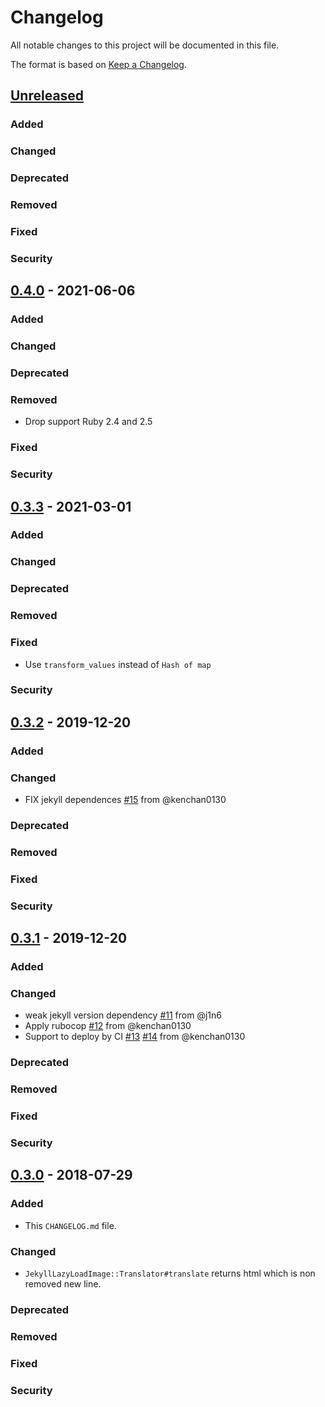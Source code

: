 # Changelog

All notable changes to this project will be documented in this file.

The format is based on [Keep a Changelog](http://keepachangelog.com/).

## [Unreleased]
### Added

### Changed

### Deprecated

### Removed

### Fixed

### Security

## [0.4.0] - 2021-06-06
### Added

### Changed

### Deprecated

### Removed

* Drop support Ruby 2.4 and 2.5

### Fixed

### Security

## [0.3.3] - 2021-03-01
### Added

### Changed

### Deprecated

### Removed

### Fixed

* Use `transform_values` instead of `Hash of map`

### Security

## [0.3.2] - 2019-12-20
### Added

### Changed

- FIX jekyll dependences [#15](https://github.com/kenchan0130/jekyll-lazy-load-image/pull/15) from @kenchan0130

### Deprecated

### Removed

### Fixed

### Security

## [0.3.1] - 2019-12-20
### Added

### Changed

- weak jekyll version dependency [#11](https://github.com/kenchan0130/jekyll-lazy-load-image/pull/11) from @j1n6
- Apply rubocop [#12](https://github.com/kenchan0130/jekyll-lazy-load-image/pull/12) from @kenchan0130
- Support to deploy by CI [#13](https://github.com/kenchan0130/jekyll-lazy-load-image/pull/13) [#14](https://github.com/kenchan0130/jekyll-lazy-load-image/pull/14) from @kenchan0130

### Deprecated

### Removed

### Fixed

### Security

## [0.3.0] - 2018-07-29
### Added

- This `CHANGELOG.md` file.

### Changed

- `JekyllLazyLoadImage::Translator#translate` returns html which is non removed new line.

### Deprecated

### Removed

### Fixed

### Security

[unreleased]: https://github.com/kenchan0130/jekyll-lazy-load-image/compare/v0.3.2...HEAD
[0.4.0]: https://github.com/kenchan0130/jekyll-lazy-load-image/compare/v0.3.3...v0.4.0
[0.3.3]: https://github.com/kenchan0130/jekyll-lazy-load-iMage/compare/v0.3.2...v0.3.3
[0.3.2]: https://github.com/kenchan0130/jekyll-lazy-load-image/compare/v0.3.1...v0.3.2
[0.3.1]: https://github.com/kenchan0130/jekyll-lazy-load-image/compare/v0.3.0...v0.3.1
[0.3.0]: https://github.com/kenchan0130/jekyll-lazy-load-image/compare/v0.2.1...v0.3.0
